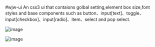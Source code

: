 #wjw-ui
An css3 ui that contaions golbal setting,element box size,font styles and base components such as button、input[text]、toggle、input[checkbox]、input[radio]、item、select and pop select.
> 
![image](https://github.com/wjaven/wjw/images/wjwui1.png)
> 
![image](https://github.com/wjaven/wjw/images/wjwui2.png)
> 

